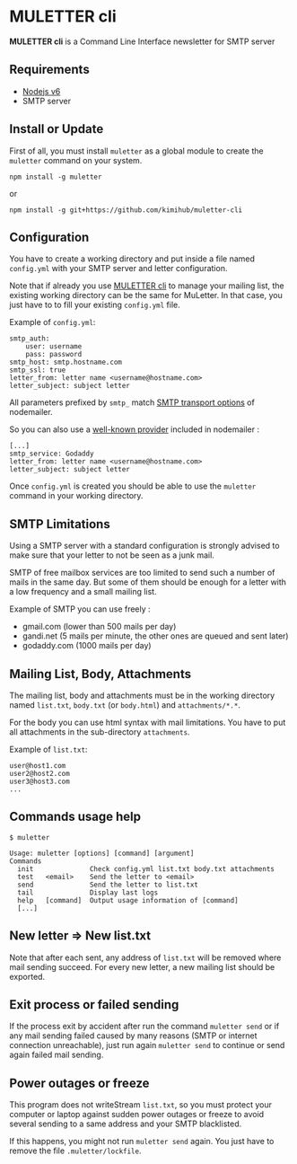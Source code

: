 # MULETTER cli
**MULETTER cli** is a Command Line Interface newsletter for SMTP server

## Requirements

- [Nodejs v6](https://nodejs.org)
- SMTP server

## Install or Update

First of all, you must install `muletter` as a global module to create the `muletter` command on your system.

    npm install -g muletter

or

    npm install -g git+https://github.com/kimihub/muletter-cli


## Configuration

You have to create a working directory and put inside a file named `config.yml` with your SMTP server and letter configuration.

Note that if already you use [MULETTER cli](https://github.com/kimihub/muletter-cli) to manage your mailing list, the existing working directory can be the same for MuLetter. In that case, you just have to to fill your existing `config.yml` file.

Example of `config.yml`:

    smtp_auth:
        user: username
        pass: password
    smtp_host: smtp.hostname.com
    smtp_ssl: true
    letter_from: letter name <username@hostname.com>
    letter_subject: subject letter

All parameters prefixed by `smtp_` match [SMTP transport options](https://nodemailer.com/smtp) of nodemailer.

So you can also use a [well-known provider](https://nodemailer.com/smtp/well-known/) included in nodemailer :

    [...]
    smtp_service: Godaddy
    letter_from: letter name <username@hostname.com>
    letter_subject: subject letter


Once `config.yml` is created you should be able to use the `muletter` command in your working directory.

## SMTP Limitations

Using a SMTP server with a standard configuration is strongly advised to make sure that your letter to not be seen as a junk mail. 

SMTP of free mailbox services are too limited to send such a number of mails in the same day. But some of them should be enough for a letter with a low frequency and a small mailing list.

Example of SMTP you can use freely :

- gmail.com (lower than 500 mails per day)
- gandi.net (5 mails per minute, the other ones are queued and sent later)
- godaddy.com (1000 mails per day)

## Mailing List, Body, Attachments

The mailing list, body and attachments must be in the working directory named `list.txt`, `body.txt` (or `body.html`) and `attachments/*.*`.

For the body you can use html syntax with mail limitations. You have to put all attachments in the sub-directory `attachments`.

Example of `list.txt`:

    user@host1.com
    user2@host2.com
    user3@host3.com
    ...

## Commands usage help

    $ muletter

    Usage: muletter [options] [command] [argument]
    Commands 
      init              Check config.yml list.txt body.txt attachments
      test   <email>    Send the letter to <email>
      send              Send the letter to list.txt
      tail              Display last logs
      help   [command]  Output usage information of [command]
      [...]

## New letter => New list.txt

Note that after each sent, any address of `list.txt` will be removed where mail sending succeed. For every new letter, a new mailing list should be exported. 

## Exit process or failed sending 

If the process exit by accident after run the command `muletter send` or if any mail sending failed caused by many reasons (SMTP or internet connection unreachable), just run again `muletter send` to continue or send again failed mail sending.

## Power outages or freeze

This program does not writeStream `list.txt`, so you must protect your computer or laptop against sudden power outages or freeze to avoid several sending to a same address and your SMTP blacklisted.

If this happens, you might not run `muletter send` again. You just have to remove the file `.muletter/lockfile`.
